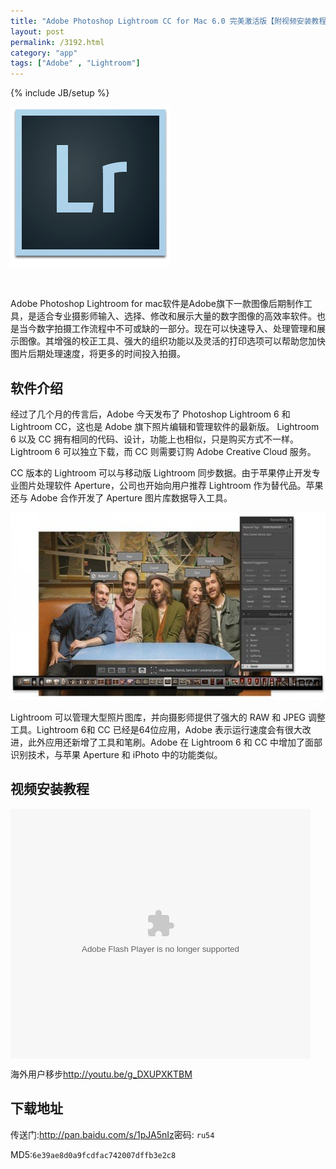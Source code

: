 ```yaml
---
title: "Adobe Photoshop Lightroom CC for Mac 6.0 完美激活版【附视频安装教程】"
layout: post
permalink: /3192.html
category: "app"
tags: ["Adobe" , "Lightroom"]
---
```

{% include JB/setup %}

[<img class=" size-full wp-image-3193 aligncenter" src="/wp-content/uploads/2015/05/d41d8cd98f00b204e9800998ecf8427e2.png" alt="d41d8cd98f00b204e9800998ecf8427e2" width="256" height="256" />][1]

&nbsp;

Adobe Photoshop Lightroom for mac软件是Adobe旗下一款图像后期制作工具，是适合专业摄影师输入、选择、修改和展示大量的数字图像的高效率软件。也是当今数字拍摄工作流程中不可或缺的一部分。现在可以快速导入、处理管理和展示图像。其增强的校正工具、强大的组织功能以及灵活的打印选项可以帮助您加快图片后期处理速度，将更多的时间投入拍摄。

## 软件介绍

经过了几个月的传言后，Adobe 今天发布了 Photoshop Lightroom 6 和 Lightroom CC，这也是 Adobe 旗下照片编辑和管理软件的最新版。 Lightroom 6 以及 CC 拥有相同的代码、设计，功能上也相似，只是购买方式不一样。Lightroom 6 可以独立下载，而 CC 则需要订购 Adobe Creative Cloud 服务。

CC 版本的 Lightroom 可以与移动版 Lightroom 同步数据。由于苹果停止开发专业图片处理软件 Aperture，公司也开始向用户推荐 Lightroom 作为替代品。苹果还与 Adobe 合作开发了 Aperture 图片库数据导入工具。

[<img class=" size-full wp-image-3194 aligncenter" src="/wp-content/uploads/2015/05/002355ffJ.jpg" alt="002355ffJ" width="600" height="300" />][2]

Lightroom 可以管理大型照片图库，并向摄影师提供了强大的 RAW 和 JPEG 调整工具。Lightroom 6和 CC 已经是64位应用，Adobe 表示运行速度会有很大改进，此外应用还新增了工具和笔刷。Adobe 在 Lightroom 6 和 CC 中增加了面部识别技术，与苹果 Aperture 和 iPhoto 中的功能类似。

## 视频安装教程

<embed src="http://player.youku.com/player.php/sid/XOTU5NzE3MjY0/v.swf" allowFullScreen="true" quality="high" width="480" height="400" align="middle" allowScriptAccess="always" type="application/x-shockwave-flash">
</embed>

海外用户移步<http://youtu.be/g_DXUPXKTBM>

## 下载地址

传送门:<http://pan.baidu.com/s/1pJA5nIz>密码: `ru54`

MD5:`6e39ae8d0a9fcdfac742007dffb3e2c8`



 [1]: /wp-content/uploads/2015/05/d41d8cd98f00b204e9800998ecf8427e2.png
 [2]: /wp-content/uploads/2015/05/002355ffJ.jpg


